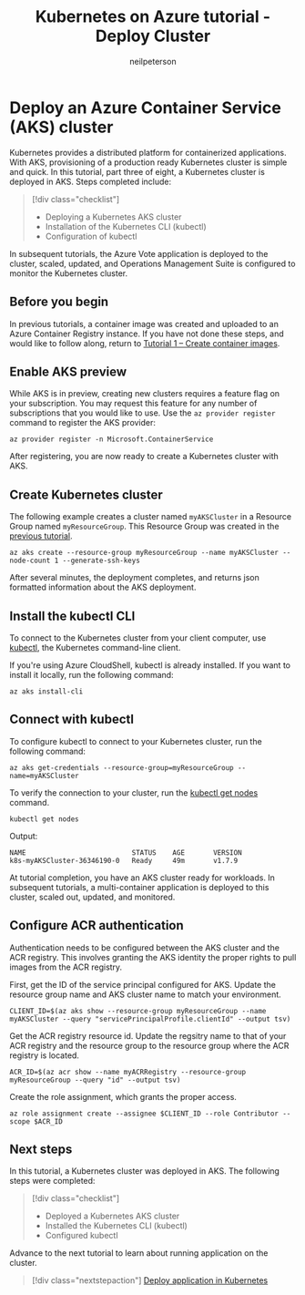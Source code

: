 ﻿---
title: Kubernetes on Azure tutorial  - Deploy Cluster
description: AKS tutorial - Deploy Cluster
services: container-service
author: neilpeterson
manager: timlt

ms.service: container-service
ms.topic: tutorial
ms.date: 02/24/2018
ms.author: nepeters
ms.custom: mvc
---

# Deploy an Azure Container Service (AKS) cluster

Kubernetes provides a distributed platform for containerized applications. With AKS, provisioning of a production ready Kubernetes cluster is simple and quick. In this tutorial, part three of eight, a Kubernetes cluster is deployed in AKS. Steps completed include:

> [!div class="checklist"]
> * Deploying a Kubernetes AKS cluster
> * Installation of the Kubernetes CLI (kubectl)
> * Configuration of kubectl

In subsequent tutorials, the Azure Vote application is deployed to the cluster, scaled, updated, and Operations Management Suite is configured to monitor the Kubernetes cluster.

## Before you begin

In previous tutorials, a container image was created and uploaded to an Azure Container Registry instance. If you have not done these steps, and would like to follow along, return to [Tutorial 1 – Create container images][aks-tutorial-prepare-app].

## Enable AKS preview

While AKS is in preview, creating new clusters requires a feature flag on your subscription. You may request this feature for any number of subscriptions that you would like to use. Use the `az provider register` command to register the AKS provider:

```azurecli
az provider register -n Microsoft.ContainerService
```

After registering, you are now ready to create a Kubernetes cluster with AKS.

## Create Kubernetes cluster

The following example creates a cluster named `myAKSCluster` in a Resource Group named `myResourceGroup`. This Resource Group was created in the [previous tutorial][aks-tutorial-prepare-acr].

```azurecli
az aks create --resource-group myResourceGroup --name myAKSCluster --node-count 1 --generate-ssh-keys
```

After several minutes, the deployment completes, and returns json formatted information about the AKS deployment.

## Install the kubectl CLI

To connect to the Kubernetes cluster from your client computer, use [kubectl][kubectl], the Kubernetes command-line client.

If you're using Azure CloudShell, kubectl is already installed. If you want to install it locally, run the following command:

```azurecli
az aks install-cli
```

## Connect with kubectl

To configure kubectl to connect to your Kubernetes cluster, run the following command:

```azurecli
az aks get-credentials --resource-group=myResourceGroup --name=myAKSCluster
```

To verify the connection to your cluster, run the [kubectl get nodes][kubectl-get] command.

```azurecli
kubectl get nodes
```

Output:

```
NAME                          STATUS    AGE       VERSION
k8s-myAKSCluster-36346190-0   Ready     49m       v1.7.9
```

At tutorial completion, you have an AKS cluster ready for workloads. In subsequent tutorials, a multi-container application is deployed to this cluster, scaled out, updated, and monitored.

## Configure ACR authentication

Authentication needs to be configured between the AKS cluster and the ACR registry. This involves granting the AKS identity the proper rights to pull images from the ACR registry.

First, get the ID of the service principal configured for AKS. Update the resource group name and AKS cluster name to match your environment.

```azurecli
CLIENT_ID=$(az aks show --resource-group myResourceGroup --name myAKSCluster --query "servicePrincipalProfile.clientId" --output tsv)
```

Get the ACR registry resource id. Update the regsitry name to that of your ACR registry and the resource group to the resource group where the ACR registry is located.

```azurecli
ACR_ID=$(az acr show --name myACRRegistry --resource-group myResourceGroup --query "id" --output tsv)
```

Create the role assignment, which grants the proper access.

```azurecli
az role assignment create --assignee $CLIENT_ID --role Contributor --scope $ACR_ID
```

## Next steps

In this tutorial, a Kubernetes cluster was deployed in AKS. The following steps were completed:

> [!div class="checklist"]
> * Deployed a Kubernetes AKS cluster
> * Installed the Kubernetes CLI (kubectl)
> * Configured kubectl

Advance to the next tutorial to learn about running application on the cluster.

> [!div class="nextstepaction"]
> [Deploy application in Kubernetes][aks-tutorial-deploy-app]

<!-- LINKS - external -->
[kubectl]: https://kubernetes.io/docs/user-guide/kubectl/
[kubectl-get]: https://kubernetes.io/docs/reference/generated/kubectl/kubectl-commands#get

<!-- LINKS - internal -->
[aks-tutorial-deploy-app]: ./tutorial-kubernetes-deploy-application.md
[aks-tutorial-prepare-acr]: ./tutorial-kubernetes-prepare-acr.md
[aks-tutorial-prepare-app]: ./tutorial-kubernetes-prepare-app.md
